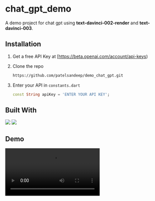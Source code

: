 # chat_gpt_demo

A demo project for chat gpt using __text-davinci-002-render__ and __text-davinci-003__.


## Installation

1. Get a free API Key at [https://beta.openai.com/account/api-keys)
2. Clone the repo
   ```sh
   https://github.com/patelsandeep/demo_chat_gpt.git
   ```
3. Enter your API in `constants.dart`

   ```dart
   const String apiKey = 'ENTER YOUR API KEY';
   ```


## Built With

<img src='https://img.shields.io/badge/Flutter-02569B?style=for-the-badge&logo=flutter&logoColor=white'/>
<img src='https://img.shields.io/badge/Dart-0175C2?style=for-the-badge&logo=dart&logoColor=white'/>


## Demo

<div>
<video src='https://user-images.githubusercontent.com/62704364/207856466-3e943905-53af-4adc-a2ab-fb13441c1385.mov' >
</div>

